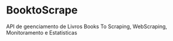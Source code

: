 # BooktoScrape
API de geenciamento de Livros Books To Scraping, WebScraping, Monitoramento e Estatisticas
